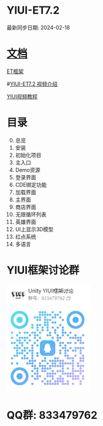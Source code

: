 # YIUI-ET7.2
最新同步日期: 2024-02-18

# [文档](https://lib9kmxvq7k.feishu.cn/wiki/ES7Gwz4EAiVGKSkotY5cRbTznuh)

[ET框架](https://github.com/egametang/ET)

#[YIUI-ET7.2 视频介绍](https://www.bilibili.com/video/BV1KC4y1d7NZ)

[YIUI视频教程](https://www.bilibili.com/video/BV1cz4y1s7QS)  

# 目录

0. 总览
1. 安装
2. 初始化项目
3. 主入口
4. Demo资源
5. 登录界面
6. CDE绑定功能
7. 加载界面
8. 主界面
9. 商店界面
10. 无限循环列表
11. 英雄界面
12. UI上显示3D模型
13. 红点系统
14. 多语言

# YIUI框架讨论群
![二维码](https://github.com/LiShengYang-yiyi/YIUI/blob/main/Readme/YIUI框架讨论群二维码.png)

# QQ群: 833479762
